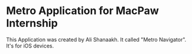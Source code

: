 <h1>Metro Application for MacPaw Internship</h1>

<p> 
This Application was created by Ali Shanaakh. It called "Metro Navigator".
It's for iOS devices.
</p>
<img href="">
